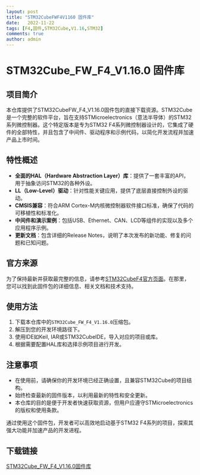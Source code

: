 ```yaml
---
layout: post
title: "STM32CubeFWF4V1160 固件库"
date:   2022-11-22
tags: [F4,固件,STM32Cube,V1.16,STM32]
comments: true
author: admin
---
```

# STM32Cube_FW_F4_V1.16.0 固件库

## 项目简介

本仓库提供了STM32CubeFW_F4_V1.16.0固件包的直接下载资源。STM32Cube是一个完整的软件平台，旨在支持STMicroelectronics（意法半导体）的STM32系列微控制器。这个特定版本是专为STM32 F4系列微控制器设计的，它集成了硬件的全部特性，并且包含了中间件、驱动程序和示例代码，以简化开发流程并加速产品上市时间。

## 特性概述

- **全面的HAL（Hardware Abstraction Layer）库**：提供了一套丰富的API，用于抽象访问STM32的各种外设。
- **LL（Low-Level）驱动**：针对性能关键应用，提供了底层直接控制外设的驱动。
- **CMSIS兼容**：符合ARM Cortex-M内核微控制器软件接口标准，确保了代码的可移植性和标准化。
- **中间件和演示案例**：包括USB、Ethernet、CAN、LCD等组件的实现以及多个应用程序示例。
- **更新文档**：包含详细的Release Notes，说明了本次发布的新功能、修复的问题和已知问题。

## 官方来源

为了保持最新并获取最完整的信息，请参考[STM32CubeF4官方页面](https://www.st.com/en/embedded-software/stm32cubef4.html)。在那里，您可以找到此固件包的详细信息、相关文档和技术支持。

## 使用方法

1. 下载本仓库中的`STM32Cube_FW_F4_V1.16.0`压缩包。
2. 解压到您的开发环境路径下。
3. 使用IDE如Keil, IAR或STM32CubeIDE，导入对应的项目或库。
4. 根据需要配置HAL库和选择示例项目进行开发。

## 注意事项

- 在使用前，请确保你的开发环境已经正确设置，且兼容STM32Cube的项目结构。
- 始终检查最新的固件版本，以利用最新的特性和安全更新。
- 本仓库的目的是便于开发者快速获取资源，但用户应遵守STMicroelectronics的版权和使用条款。

通过使用这个固件包，开发者可以高效地启动基于STM32 F4系列的项目，探索其强大功能并加速产品的开发进程。

## 下载链接

[STM32Cube_FW_F4_V1.16.0固件库](https://pan.quark.cn/s/519f92c45b82)